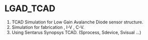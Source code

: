 # LGAD_TCAD
1. TCAD Simulation for Low Gain Avalanche Diode sensor structure.
2. Simulation for fabrication , I-V , C-V.
3. Using Sentarus Synopsys TCAD. (Sprocess, Sdevice, Svisual ...)
